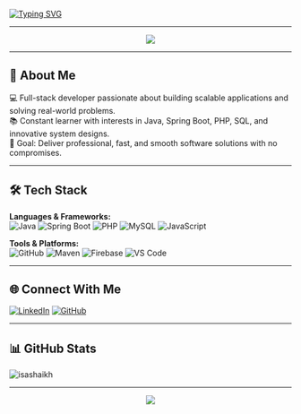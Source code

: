 <!-- Typing animation -->
[![Typing SVG](https://readme-typing-svg.herokuapp.com?font=Fira+Code&size=28&pause=1000&color=00C2CB&width=600&lines=Hi%2C+I'm+Isa+Shaikh;Full-Stack+Developer;Java+%7C+Spring+Boot+%7C+PHP+%7C+MySQL;Passionate+About+Innovation+%26+Tech)](https://git.io/typing-svg)

---

<!-- Banner -->
<p align="center">
  <img src="https://capsule-render.vercel.app/api?type=waving&color=00C2CB&height=200&section=header&text=Welcome%20to%20My%20GitHub!&fontSize=40&fontColor=ffffff&animation=fadeIn&fontAlignY=35" />
</p>

---

## 🚀 About Me
💻 Full-stack developer passionate about building scalable applications and solving real-world problems.  
📚 Constant learner with interests in Java, Spring Boot, PHP, SQL, and innovative system designs.  
🎯 Goal: Deliver professional, fast, and smooth software solutions with no compromises.  

---

## 🛠️ Tech Stack

**Languages & Frameworks:**  
![Java](https://img.shields.io/badge/Java-ED8B00?style=for-the-badge&logo=openjdk&logoColor=white)
![Spring Boot](https://img.shields.io/badge/Spring%20Boot-6DB33F?style=for-the-badge&logo=springboot&logoColor=white)
![PHP](https://img.shields.io/badge/PHP-777BB4?style=for-the-badge&logo=php&logoColor=white)
![MySQL](https://img.shields.io/badge/MySQL-005C84?style=for-the-badge&logo=mysql&logoColor=white)
![JavaScript](https://img.shields.io/badge/JavaScript-F7DF1E?style=for-the-badge&logo=javascript&logoColor=black)

**Tools & Platforms:**  
![GitHub](https://img.shields.io/badge/GitHub-181717?style=for-the-badge&logo=github)
![Maven](https://img.shields.io/badge/Maven-C71A36?style=for-the-badge&logo=apachemaven)
![Firebase](https://img.shields.io/badge/Firebase-FFCA28?style=for-the-badge&logo=firebase)
![VS Code](https://img.shields.io/badge/VS%20Code-0078D4?style=for-the-badge&logo=visualstudiocode)

---

## 🌐 Connect With Me

[![LinkedIn](https://img.shields.io/badge/LinkedIn-0077B5?style=for-the-badge&logo=linkedin&logoColor=white)](https://www.linkedin.com/in/isa-shaikh-299373268/)
[![GitHub](https://img.shields.io/badge/GitHub_Profile-181717?style=for-the-badge&logo=github&logoColor=white)](https://github.com/Isa-Shaikh)

---

## 📊 GitHub Stats

<p><img align="center" src="https://github-readme-stats.vercel.app/api/top-langs?username=isashaikh&show_icons=true&locale=en&layout=compact" alt="isashaikh" /></p>

---

<p align="center">
  <img src="https://capsule-render.vercel.app/api?type=waving&color=00C2CB&height=100&section=footer"/>
</p>

